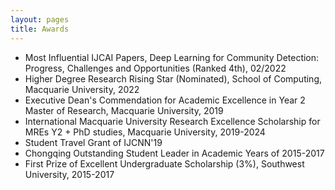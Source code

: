 ```yaml
---
layout: pages
title: Awards
---
```


* Most Influential IJCAI Papers, Deep Learning for Community Detection: Progress, Challenges and Opportunities (Ranked 4th), 02/2022
* Higher Degree Research Rising Star (Nominated), School of Computing, Macquarie University, 2022
* Executive Dean's Commendation for Academic Excellence in Year 2 Master of Research, Macquarie University, 2019
* International Macquarie University Research Excellence Scholarship for MREs Y2 + PhD studies, Macquarie University, 2019-2024
* Student Travel Grant of IJCNN'19
* Chongqing Outstanding Student Leader in Academic Years of 2015-2017
* First Prize of Excellent Undergraduate Scholarship (3%), Southwest University, 2015-2017
